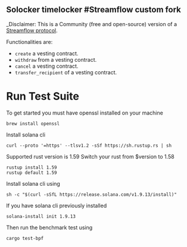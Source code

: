 ## Solocker timelocker #Streamflow custom fork

\_Disclaimer: This is a Community (free and open-source) version of a [Streamflow protocol](https://github.com/streamflow-finance/js-sdk).

Functionalities are:

- `create` a vesting contract.
- `withdraw` from a vesting contract.
- `cancel` a vesting contract.
- `transfer_recipient` of a vesting contract.

#  Run Test Suite

To get started you must have openssl installed on your machine

```shell
brew install openssl
```

Install solana cli

```shell
curl --proto '=https' --tlsv1.2 -sSf https://sh.rustup.rs | sh
```

Supported rust version is 1.59
Switch your rust from $version to 1.58

```shell
rustup install 1.59
rustup default 1.59
```

Install solana cli using

```shell
sh -c "$(curl -sSfL https://release.solana.com/v1.9.13/install)"
```

If you have solana cli previously installed 
```shell
solana-install init 1.9.13
```

Then run the benchmark test using
```
cargo test-bpf
```